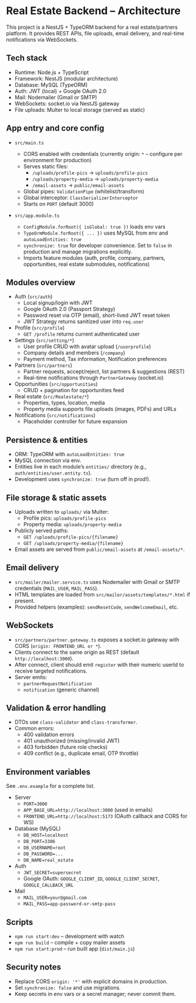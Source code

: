 # Real Estate Backend – Architecture

This project is a NestJS + TypeORM backend for a real estate/partners platform. It provides REST APIs, file uploads, email delivery, and real-time notifications via WebSockets.

## Tech stack
- Runtime: Node.js + TypeScript
- Framework: NestJS (modular architecture)
- Database: MySQL (TypeORM)
- Auth: JWT (local) + Google OAuth 2.0
- Mail: Nodemailer (Gmail or SMTP)
- WebSockets: socket.io via NestJS gateway
- File uploads: Multer to local storage (served as static)

## App entry and core config
- `src/main.ts`
  - CORS enabled with credentials (currently origin: `*` – configure per environment for production)
  - Serves static files:
    - `/uploads/profile-pics` → `uploads/profile-pics`
    - `/uploads/property-media` → `uploads/property-media`
    - `/email-assets` → `public/email-assets`
  - Global pipes: `ValidationPipe` (whitelist/transform)
  - Global interceptor: `ClassSerializerInterceptor`
  - Starts on `PORT` (default 3000)

- `src/app.module.ts`
  - `ConfigModule.forRoot({ isGlobal: true })` loads env vars
  - `TypeOrmModule.forRoot({ ... })` uses MySQL from env and `autoLoadEntities: true`
  - `synchronize: true` for developer convenience. Set to `false` in production and manage migrations explicitly.
  - Imports feature modules (auth, profile, company, partners, opportunities, real estate submodules, notifications)

## Modules overview
- Auth (`src/auth`)
  - Local signup/login with JWT
  - Google OAuth 2.0 (Passport Strategy)
  - Password reset via OTP (email), short-lived JWT reset token
  - JWT Strategy returns sanitized user into `req.user`
- Profile (`src/profile`)
  - `GET /profile` returns current authenticated user
- Settings (`src/setting/*`)
  - User profile CRUD with avatar upload (`/userprofile`)
  - Company details and members (`/company`)
  - Payment method, Tax information, Notification preferences
- Partners (`src/partners`)
  - Partner requests, accept/reject, list partners & suggestions (REST)
  - Real-time notifications through `PartnerGateway` (socket.io)
- Opportunities (`src/opportunities`)
  - CRUD + pagination for opportunities feed
- Real estate (`src/Realestate/*`)
  - Properties, types, location, media
  - Property media supports file uploads (images, PDFs) and URLs
- Notifications (`src/notifications`)
  - Placeholder controller for future expansion

## Persistence & entities
- ORM: TypeORM with `autoLoadEntities: true`
- MySQL connection via env.
- Entities live in each module’s `entities/` directory (e.g., `auth/entities/user.entity.ts`).
- Development uses `synchronize: true` (turn off in prod!).

## File storage & static assets
- Uploads written to `uploads/` via Multer:
  - Profile pics: `uploads/profile-pics`
  - Property media: `uploads/property-media`
- Publicly served paths:
  - `GET /uploads/profile-pics/{filename}`
  - `GET /uploads/property-media/{filename}`
- Email assets are served from `public/email-assets` at `/email-assets/*`.

## Email delivery
- `src/mailer/mailer.service.ts` uses Nodemailer with Gmail or SMTP credentials (`MAIL_USER`, `MAIL_PASS`).
- HTML templates are loaded from `src/mailer/assets/templates/*.html` if present.
- Provided helpers (examples): `sendResetCode`, `sendWelcomeEmail`, etc.

## WebSockets
- `src/partners/partner.gateway.ts` exposes a socket.io gateway with CORS (`origin: FRONTEND_URL or *`).
- Clients connect to the same origin as REST (default `http://localhost:3000`).
- After connect, client should emit `register` with their numeric userId to receive targeted notifications.
- Server emits:
  - `partnerRequestNotification`
  - `notification` (generic channel)

## Validation & error handling
- DTOs use `class-validator` and `class-transformer`.
- Common errors:
  - 400 validation errors
  - 401 unauthorized (missing/invalid JWT)
  - 403 forbidden (future role checks)
  - 409 conflict (e.g., duplicate email, OTP throttle)

## Environment variables
See `.env.example` for a complete list.
- Server
  - `PORT=3000`
  - `APP_BASE_URL=http://localhost:3000` (used in emails)
  - `FRONTEND_URL=http://localhost:5173` (OAuth callback and CORS for WS)
- Database (MySQL)
  - `DB_HOST=localhost`
  - `DB_PORT=3306`
  - `DB_USERNAME=root`
  - `DB_PASSWORD=...`
  - `DB_NAME=real_estate`
- Auth
  - `JWT_SECRET=supersecret`
  - Google OAuth: `GOOGLE_CLIENT_ID`, `GOOGLE_CLIENT_SECRET`, `GOOGLE_CALLBACK_URL`
- Mail
  - `MAIL_USER=your@gmail.com`
  - `MAIL_PASS=app-password-or-smtp-pass`

## Scripts
- `npm run start:dev` – development with watch
- `npm run build` – compile + copy mailer assets
- `npm run start:prod` – run built app (`dist/main.js`)

## Security notes
- Replace CORS `origin: '*'` with explicit domains in production.
- Set `synchronize: false` and use migrations.
- Keep secrets in env vars or a secret manager; never commit them.
